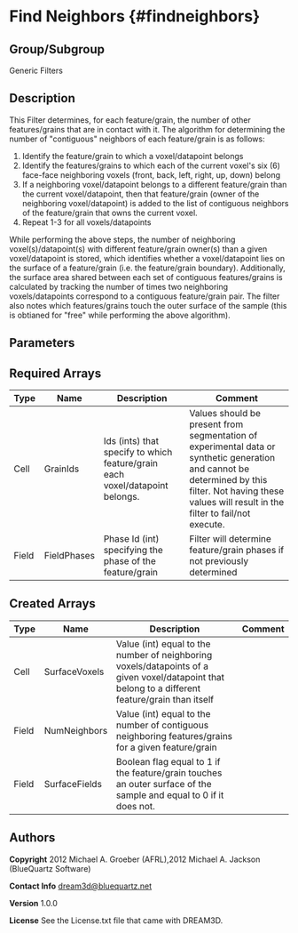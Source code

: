 Find Neighbors {#findneighbors}
==========

## Group/Subgroup ##
Generic Filters

## Description ##
This Filter determines, for each feature/grain, the number of other features/grains that are in contact with it.  The algorithm for determining the number of "contiguous" neighbors of each feature/grain is as follows: 

1) Identify the feature/grain to which a voxel/datapoint belongs
2) Identify the features/grains to which each of the current voxel's six (6) face-face neighboring voxels (front, back, left, right, up, down) belong
3) If a neighboring voxel/datapoint belongs to a different feature/grain than the current voxel/datapoint, then that feature/grain (owner of the neighboring voxel/datapoint) is added to the list of contiguous neighbors of the feature/grain that owns the current voxel. 
4) Repeat 1-3 for all voxels/datapoints

While performing the above steps, the number of neighboring voxel(s)/datapoint(s) with different feature/grain owner(s) than a given voxel/datapoint is stored, which identifies whether a voxel/datapoint lies on the surface of a feature/grain (i.e. the feature/grain boundary).
Additionally, the surface area shared between each set of contiguous features/grains is calculated by tracking the number of times two neighboring voxels/datapoints correspond to a contiguous feature/grain pair.
The filter also notes which features/grains touch the outer surface of the sample (this is obtianed for "free" while performing the above algorithm).

## Parameters ## 

## Required Arrays ##

| Type | Name | Description | Comment |
|------|------|-------------|---------|
| Cell | GrainIds | Ids (ints) that specify to which feature/grain each voxel/datapoint belongs. | Values should be present from segmentation of experimental data or synthetic generation and cannot be determined by this filter. Not having these values will result in the filter to fail/not execute. |
| Field | FieldPhases | Phase Id (int) specifying the phase of the feature/grain | Filter will determine feature/grain phases if not previously determined |

## Created Arrays ##

| Type | Name | Description | Comment |
|------|------|-------------|---------|
| Cell | SurfaceVoxels | Value (int) equal to the number of neighboring voxels/datapoints of a given voxel/datapoint that belong to a different feature/grain than itself |  |
| Field | NumNeighbors | Value (int) equal to the number of contiguous neighboring features/grains for a given feature/grain |  |
| Field | SurfaceFields | Boolean flag equal to 1 if the feature/grain touches an outer surface of the sample and equal to 0 if it does not. |  |

## Authors ##

**Copyright** 2012 Michael A. Groeber (AFRL),2012 Michael A. Jackson (BlueQuartz Software)

**Contact Info** dream3d@bluequartz.net

**Version** 1.0.0

**License**  See the License.txt file that came with DREAM3D.



